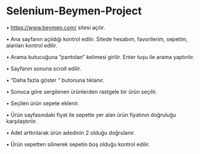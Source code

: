 # Selenium-Beymen-Project

• https://www.beymen.com/ sitesi açılır.

• Ana sayfanın açıldığı kontrol edilir. Sitede hesabım, favorilerim, sepetim, alanları kontrol edilir.

• Arama kutucuğuna “pantolan” kelimesi girilir. Enter tuşu ile arama yaptırılır.

• Sayfanın sonuna scroll edilir.

• “Daha fazla göster “ butonuna tıklanır.

• Sonuca göre sergilenen ürünlerden rastgele bir ürün seçilir.

• Seçilen ürün sepete eklenir.

• Ürün sayfasındaki fiyat ile sepette yer alan ürün fiyatının doğruluğu karşılaştırılır.

• Adet arttırılarak ürün adedinin 2 olduğu doğrulanır.

• Ürün sepetten silinerek sepetin boş olduğu kontrol edilir.

 
